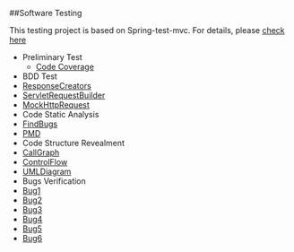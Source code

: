 ##Software Testing

This testing project is based on Spring-test-mvc. For details, please [check here](https://github.com/spring-projects/spring-test-mvc)

* Preliminary Test
  * [Code Coverage](https://github.com/maxcn/spring-test-mvc/tree/master/Code%20Coverage)
* BDD Test
 * [ResponseCreators](https://github.com/maxcn/spring-test-mvc/tree/master/BDD%20Test/MockHttpRequest)
 * [ServletRequestBuilder](https://github.com/maxcn/spring-test-mvc/tree/master/BDD%20Test/ResponseCreators)
 * [MockHttpRequest](https://github.com/maxcn/spring-test-mvc/tree/master/BDD%20Test/MockHttpRequest)
* Code Static Analysis
 * [FindBugs](https://github.com/kanrourou/software-testing/tree/master/code%20static%20analyzer/report/FindBugs)
 * [PMD](https://github.com/kanrourou/software-testing/tree/master/code%20static%20analyzer/report/PMD)
* Code Structure Revealment
 * [CallGraph](https://github.com/kanrourou/software-testing/tree/master/Reverse%20Engineering/CallGraph_tika-core)
 * [ControlFlow](https://github.com/kanrourou/software-testing/tree/master/Reverse%20Engineering/Control_Flow_Graphs)
 * [UMLDiagram](https://github.com/kanrourou/software-testing/tree/master/Reverse%20Engineering/UML_Class_Diagrams)
* Bugs Verification
 * [Bug1](https://github.com/kanrourou/software-testing/tree/master/Debugging/Bug%201)
 * [Bug2](https://github.com/kanrourou/software-testing/tree/master/Debugging/Bug%202)
 * [Bug3](https://github.com/kanrourou/software-testing/tree/master/Debugging/Bug%203)
 * [Bug4](https://github.com/kanrourou/software-testing/tree/master/Debugging/Bug%204)
 * [Bug5](https://github.com/kanrourou/software-testing/tree/master/Debugging/Bug%205)
 * [Bug6](https://github.com/kanrourou/software-testing/tree/master/Debugging/Bug%206)

